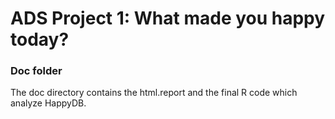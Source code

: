 # ADS Project 1: What made you happy today?
### Doc folder

The doc directory contains the html.report and the final R code which analyze HappyDB. 
